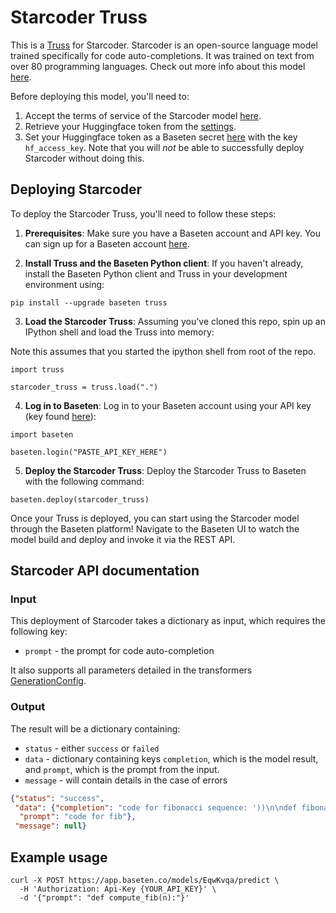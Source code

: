 # Starcoder Truss

This is a [Truss](https://truss.baseten.co/) for Starcoder. Starcoder is an open-source language model trained specifically
for code auto-completions. It was trained on text from over 80 programming languages. Check out more info about this model
[here](https://huggingface.co/bigcode/starcoder).

Before deploying this model, you'll need to:

1. Accept the terms of service of the Starcoder model [here](https://huggingface.co/bigcode/starcoder).
2. Retrieve your Huggingface token from the [settings](https://huggingface.co/settings/tokens).
3. Set your Huggingface token as a Baseten secret [here](https://app.baseten.co/settings/secrets) with the key `hf_access_key`. Note that you will *not* be able to successfully deploy Starcoder without doing this.

## Deploying Starcoder 

To deploy the Starcoder Truss, you'll need to follow these steps:

1. __Prerequisites__: Make sure you have a Baseten account and API key. You can sign up for a Baseten account [here](https://app.baseten.co/signup).

2. __Install Truss and the Baseten Python client__: If you haven't already, install the Baseten Python client and Truss in your development environment using:
```
pip install --upgrade baseten truss
```

3. __Load the Starcoder Truss__: Assuming you've cloned this repo, spin up an IPython shell and load the Truss into memory:

Note this assumes that you started the ipython shell from root of the repo.

```
import truss

starcoder_truss = truss.load(".")
```

4. __Log in to Baseten__: Log in to your Baseten account using your API key (key found [here](https://app.baseten.co/settings/account/api_keys)):
```
import baseten

baseten.login("PASTE_API_KEY_HERE")
```

5. __Deploy the Starcoder Truss__: Deploy the Starcoder Truss to Baseten with the following command:
```
baseten.deploy(starcoder_truss)
```

Once your Truss is deployed, you can start using the Starcoder model through the Baseten platform! Navigate to the Baseten UI to watch the model build and deploy and invoke it via the REST API.

## Starcoder API documentation

### Input

This deployment of Starcoder takes a dictionary as input, which requires the following key:

* `prompt` - the prompt for code auto-completion

It also supports all parameters detailed in the transformers [GenerationConfig](https://huggingface.co/docs/transformers/v4.29.1/en/main_classes/text_generation#transformers.GenerationConfig).

### Output

The result will be a dictionary containing:

* `status` - either `success` or `failed`
* `data` - dictionary containing keys `completion`, which is the model result, and `prompt`, which is the prompt from the input.
* `message` - will contain details in the case of errors

```json
{"status": "success",
 "data": {"completion": "code for fibonacci sequence: '))\n\ndef fibonacci(n):\n    if n == 0:\n        return 0\n    elif n == 1:\n        return 1\n    else:\n        return fibonacci(n-1) + fibonacci(n-2)\n\nprint(fibonacci(n))\n",
  "prompt": "code for fib"},
 "message": null}
```

## Example usage

```
curl -X POST https://app.baseten.co/models/EqwKvqa/predict \
  -H 'Authorization: Api-Key {YOUR_API_KEY}' \
  -d '{"prompt": "def compute_fib(n):"}'
```

